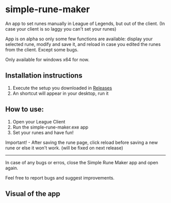 # simple-rune-maker
An app to set runes manually in League of Legends, but out of the client. (In case your client is so laggy you can't set your runes)

App is on alpha so only some few functions are available: display your selected rune, modify and save it, and reload in case you edited the runes from the client.
Except some bugs.

Only available for windows x64 for now.

## Installation instructions
1. Execute the setup you downloaded in [Releases](https://github.com/IzaakSantana/simple-rune-maker/releases)
2. An shortcut will appear in your desktop, run it

## How to use:
1. Open your League Client
2. Run the simple-rune-maker.exe app
3. Set your runes and have fun!

Important! - After saving the rune page, click reload before saving a new rune or else it won't work. (will be fixed on next release)

---

In case of any bugs or erros, close the Simple Rune Maker app and open again.

Feel free to report bugs and suggest improvements.

## Visual of the app
